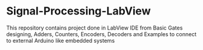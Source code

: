 # Signal-Processing-LabView
This repository contains project done in LabView IDE from Basic Gates designing, Adders, Counters, Encoders, Decoders and Examples to connect to external Arduino like embedded systems
